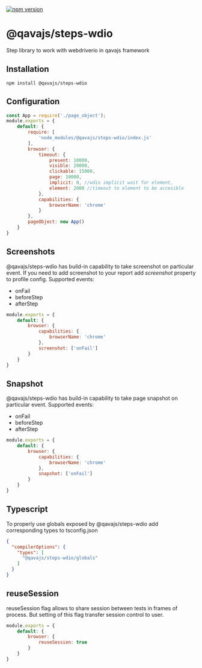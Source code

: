 [![npm version](https://badge.fury.io/js/@qavajs%2Fsteps-wdio.svg)](https://badge.fury.io/js/@qavajs%2Fsteps-wdio)

# @qavajs/steps-wdio
Step library to work with webdriverio in qavajs framework

## Installation

`npm install @qavajs/steps-wdio`

## Configuration
```javascript
const App = require('./page_object');
module.exports = {
    default: {
        require: [
            'node_modules/@qavajs/steps-wdio/index.js'
        ],
        browser: {
            timeout: {
                present: 10000,
                visible: 20000,
                clickable: 15000,
                page: 10000,
                implicit: 0, //wdio implicit wait for element,
                element: 2000 //timeout to element to be accesible 
            },
            capabilities: {
                browserName: 'chrome'
            }
        },
        pageObject: new App()
    }
}
```

## Screenshots
@qavajs/steps-wdio has build-in capability to take screenshot on particular event. If you need to add 
screenshot to your report add _screenshot_ property to profile config.
Supported events:
- onFail
- beforeStep
- afterStep

```javascript
module.exports = {
    default: {
        browser: {
            capabilities: {
                browserName: 'chrome'
            },
            screenshot: ['onFail']
        }
    }
}
```

## Snapshot
@qavajs/steps-wdio has build-in capability to take page snapshot on particular event.
Supported events:
- onFail
- beforeStep
- afterStep

```javascript
module.exports = {
    default: {
        browser: {
            capabilities: {
                browserName: 'chrome'
            },
            snapshot: ['onFail']
        }
    }
}
```

## Typescript
To properly use globals exposed by @qavajs/steps-wdio add corresponding types to tsconfig.json
```json
{
  "compilerOptions": {
    "types": [
      "@qavajs/steps-wdio/globals"
    ]
  }
}
```

## reuseSession
reuseSession flag allows to share session between tests in frames of process. But setting of this flag 
transfer session control to user.

```javascript
module.exports = {
    default: {
        browser: {
            reuseSession: true
        }
    }
}
```


